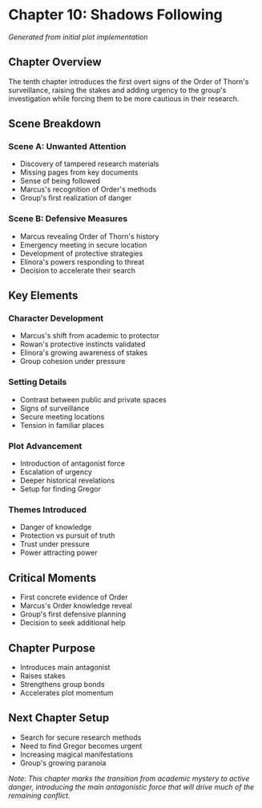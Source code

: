 # Chapter 10: Shadows Following
*Generated from initial plot implementation*

## Chapter Overview
The tenth chapter introduces the first overt signs of the Order of Thorn's surveillance, raising the stakes and adding urgency to the group's investigation while forcing them to be more cautious in their research.

## Scene Breakdown

### Scene A: Unwanted Attention
- Discovery of tampered research materials
- Missing pages from key documents
- Sense of being followed
- Marcus's recognition of Order's methods
- Group's first realization of danger

### Scene B: Defensive Measures
- Marcus revealing Order of Thorn's history
- Emergency meeting in secure location
- Development of protective strategies
- Elinora's powers responding to threat
- Decision to accelerate their search

## Key Elements

### Character Development
- Marcus's shift from academic to protector
- Rowan's protective instincts validated
- Elinora's growing awareness of stakes
- Group cohesion under pressure

### Setting Details
- Contrast between public and private spaces
- Signs of surveillance
- Secure meeting locations
- Tension in familiar places

### Plot Advancement
- Introduction of antagonist force
- Escalation of urgency
- Deeper historical revelations
- Setup for finding Gregor

### Themes Introduced
- Danger of knowledge
- Protection vs pursuit of truth
- Trust under pressure
- Power attracting power

## Critical Moments
- First concrete evidence of Order
- Marcus's Order knowledge reveal
- Group's first defensive planning
- Decision to seek additional help

## Chapter Purpose
- Introduces main antagonist
- Raises stakes
- Strengthens group bonds
- Accelerates plot momentum

## Next Chapter Setup
- Search for secure research methods
- Need to find Gregor becomes urgent
- Increasing magical manifestations
- Group's growing paranoia

*Note: This chapter marks the transition from academic mystery to active danger, introducing the main antagonistic force that will drive much of the remaining conflict.*
